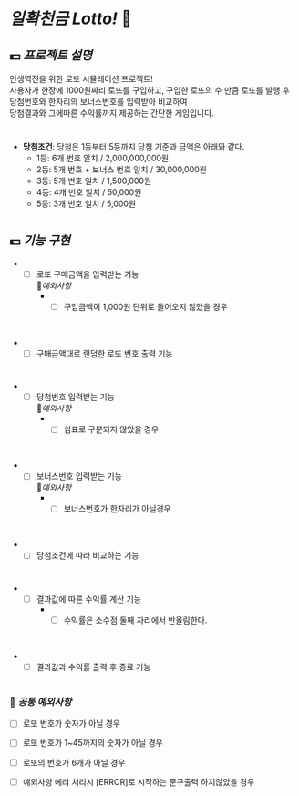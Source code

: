 # *일확천금  Lotto!* 🤑
## 💵 *프로젝트 설명*

인생역전을 위한 로또 시뮬레이션 프로젝트! 
<br>사용자가 한장에 1000원짜리 로또를 구입하고, 구입한 로또의 수 만큼 로또를 발행 후
<br>당첨번호와 한자리의 보너스번호를 입력받아 비교하여 
<br>당첨결과와 그에따른 수익률까지 제공하는 간단한 게임입니다.
#
- **당첨조건**: 당첨은 1등부터 5등까지 당첨 기준과 금액은 아래와 같다.
    - 1등: 6개 번호 일치 / 2,000,000,000원
    - 2등: 5개 번호 + 보너스 번호 일치 / 30,000,000원
    - 3등: 5개 번호 일치 / 1,500,000원
    - 4등: 4개 번호 일치 / 50,000원
    - 5등: 3개 번호 일치 / 5,000원
#

## 💵 *기능 구현*    
- -[ ] 로또 구매금액을 입력받는 기능    
🚨*예외사항* 
     - -[ ] 구입금액이 1,000원 단위로 들어오지 않았을 경우

<br>

- -[ ] 구매금액대로 랜덤한 로또 번호 출력 기능  
#
- -[ ] 당첨번호 입력받는 기능   
🚨*예외사항*
    - -[ ] 쉼표로 구분되지 않았을 경우

<br>

- -[ ] 보너스번호 입력받는 기능    
🚨*예외사항*
    - -[ ] 보너스번호가 한자리가 아닐경우

<br>

- -[ ] 당첨조건에 따라 비교하는 기능 
#
- -[ ] 결과값에 따른 수익률 계산 기능 
    - -[ ] 수익률은 소수점 둘째 자리에서 반올림한다.

<br>

- -[ ] 결과값과 수익률 출력 후 종료 기능
#

### 🚨 *공통 예외사항*
-[ ] 로또 번호가 숫자가 아닐 경우   
-[ ] 로또 번호가 1~45까지의 숫자가 아닐 경우    
-[ ] 로또의 번호가 6개가 아닐 경우   
-[ ] 예외사항 에러 처리시 [ERROR]로 시작하는 문구출력 하지않았을 경우  

